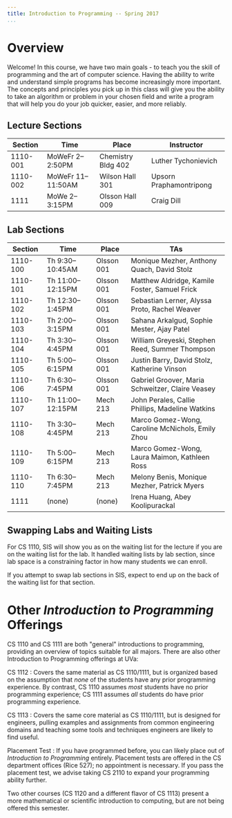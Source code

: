 ```yaml
---
title: Introduction to Programming -- Spring 2017
...
```


# Overview

Welcome! In this course, we have two main goals - to teach you the skill of programming and the art of computer science. Having the ability to write and understand simple programs has become increasingly more important. The concepts and principles you pick up in this class will give you the ability to take an algorithm or problem in your chosen field and write a program that will help you do your job quicker, easier, and more reliably.

## Lecture Sections

Section |Time             |Place             |Instructor             
--------|-----------------|------------------|-----------------------
1110-001|MoWeFr 2–2:50PM  |Chemistry Bldg 402|Luther Tychonievich    
1110-002|MoWeFr 11–11:50AM|Wilson Hall 301   |Upsorn Praphamontripong
1111    |MoWe 2–3:15PM    |Olsson Hall 009   |Craig Dill             

## Lab Sections

Section |Time            |Place     |TAs
--------|----------------|----------|-----
1110-100|Th 9:30–10:45AM |Olsson 001|Monique Mezher, Anthony Quach, David Stolz
1110-101|Th 11:00–12:15PM|Olsson 001|Matthew Aldridge, Kamile Foster, Samuel Frick
1110-102|Th 12:30–1:45PM |Olsson 001|Sebastian Lerner, Alyssa Proto, Rachel Weaver
1110-103|Th 2:00–3:15PM  |Olsson 001|Sahana Arkalgud, Sophie Mester, Ajay Patel
1110-104|Th 3:30–4:45PM  |Olsson 001|William Greyeski, Stephen Reed, Summer Thompson
1110-105|Th 5:00–6:15PM  |Olsson 001|Justin Barry, David Stolz, Katherine Vinson
1110-106|Th 6:30–7:45PM  |Olsson 001|Gabriel Groover, Maria Schweitzer, Claire Veasey
1110-107|Th 11:00–12:15PM|Mech 213  |John Perales, Callie Phillips, Madeline Watkins
1110-108|Th 3:30–4:45PM  |Mech 213  |Marco Gomez-Wong, Caroline McNichols, Emily Zhou
1110-109|Th 5:00–6:15PM  |Mech 213  |Marco Gomez-Wong, Laura Maimon, Kathleen Ross
1110-110|Th 6:30–7:45PM  |Mech 213  |Melony Benis, Monique Mezher, Patrick Myers
1111    |(none)          |(none)    |Irena Huang, Abey Koolipurackal

## Swapping Labs and Waiting Lists

For CS 1110, SIS will show you as on the waiting list for the lecture if you are on the waiting list for the lab.
It handled waiting lists by lab section, since lab space is a constraining factor in how many students we can enroll.

If you attempt to swap lab sections in SIS, expect to end up on the back of the waiting list for that section.

# Other *Introduction to Programming* Offerings

CS 1110 and CS 1111 are both "general" introductions to programming, providing an overview of topics suitable for all majors.
There are also other Introduction to Programming offerings at UVa:

CS 1112
:   Covers the same material as CS 1110/1111,
    but is organized based on the assumption that *none* of the students have any prior programming experience.
    By contrast, CS 1110 assumes *most* students have no prior programming experience;
    CS 1111 assumes *all* students do have prior programming experience.

CS 1113
:   Covers the same core material as CS 1110/1111, but is designed for engineers,
    pulling examples and assignments from common engineering domains
    and teaching some tools and techniques engineers are likely to find useful.

Placement Test
:   If you have programmed before, you can likely place out of *Introduction to Programming* entirely.
    Placement tests are offered in the CS department offices (Rice 527); no appointment is necessary.
    If you pass the placement test, we advise taking CS 2110 to expand your programming ability further.

Two other courses (CS 1120 and a different flavor of CS 1113) present a more mathematical or scientific introduction to computing, but are not being offered this semester.
